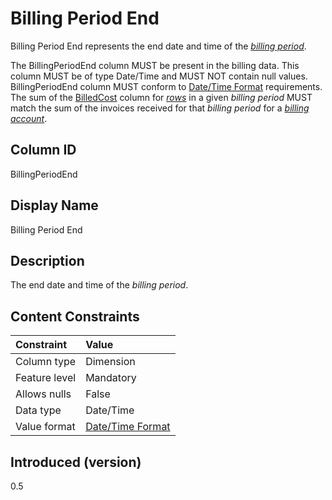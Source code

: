 # Billing Period End

Billing Period End represents the end date and time of the [*billing period*](#glossary:billing-period).

The BillingPeriodEnd column MUST be present in the billing data. This column MUST be of type Date/Time and MUST NOT contain null values. BillingPeriodEnd column MUST conform to [Date/Time Format](#date/timeformat) requirements. The sum of the [BilledCost](#billedcost) column for [*rows*](#glossary:row) in a given *billing period* MUST match the sum of the invoices received for that *billing period* for a [*billing account*](#glossary:billing-account).

## Column ID

BillingPeriodEnd

## Display Name

Billing Period End

## Description

The end date and time of the *billing period*.

## Content Constraints

| Constraint      | Value                                |
|:----------------|:-------------------------------------|
| Column type     | Dimension                            |
| Feature level   | Mandatory                            |
| Allows nulls    | False                                |
| Data type       | Date/Time                            |
| Value format    | [Date/Time Format](#date/timeformat) |

## Introduced (version)

0.5
